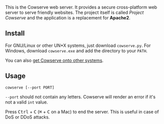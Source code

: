 This is the Cowserve web server. It provides a secure cross-platform web server to serve friendly websites. The project itself is
called *Project Cowserve* and the application is a replacement for **Apache2**.

## Install

For GNU/Linux or other UN\*X systems, just download `cowserve.py`. For Windows, download `cowserve.exe` and add the directory to your
`PATH`.

You can also [get Cowserve onto other systems](https://github.com/Tyler887/cowserve/wiki/Install).

## Usage

`cowserve [--port PORT]`

`--port` should not contain any letters. Cowserve will render an error if it's not a valid `int` value.

Press <kbd>Ctrl</kbd> + <kbd>C</kbd> (<kbd>⌘</kbd> + <kbd>C</kbd> on a Mac) to end the server. This is useful in case of DoS or DDoS
attacks.
